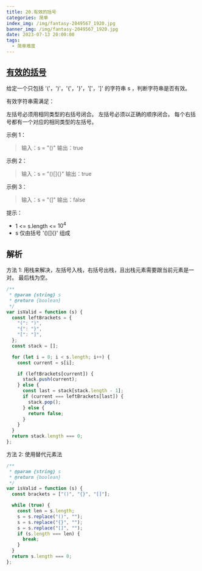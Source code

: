```yaml
---
title: 20.有效的括号
categories: 简单
index_img: /img/fantasy-2049567_1920.jpg
banner_img: /img/fantasy-2049567_1920.jpg
date: 2023-07-13 20:00:00
tags:
  - 简单难度
---
```


## [有效的括号](https://leetcode.cn/problems/valid-parentheses/)

给定一个只包括 '('，')'，'{'，'}'，'['，']' 的字符串 s ，判断字符串是否有效。

有效字符串需满足：

左括号必须用相同类型的右括号闭合。
左括号必须以正确的顺序闭合。
每个右括号都有一个对应的相同类型的左括号。

<!-- more -->

示例 1：

> 输入：s = "()"
> 输出：true

示例 2：

> 输入：s = "()[]{}"
> 输出：true

示例 3：

> 输入：s = "(]"
> 输出：false

提示：

- 1 <= s.length <= $10^4$
- s 仅由括号 '()[]{}' 组成

## 解析

方法 1: 用栈来解决，左括号入栈，右括号出栈，且出栈元素需要跟当前元素是一对。
最后栈为空。

```javascript
/**
 * @param {string} s
 * @return {boolean}
 */
var isValid = function (s) {
  const leftBrackets = {
    "(": ")",
    "{": "}",
    "[": "]",
  };
  const stack = [];

  for (let i = 0; i < s.length; i++) {
    const current = s[i];

    if (leftBrackets[current]) {
      stack.push(current);
    } else {
      const last = stack[stack.length - 1];
      if (current === leftBrackets[last]) {
        stack.pop();
      } else {
        return false;
      }
    }
  }
  return stack.length === 0;
};
```

方法 2: 使用替代元素法

```javascript
/**
 * @param {string} s
 * @return {boolean}
 */
var isValid = function (s) {
  const brackets = ["()", "{}", "[]"];

  while (true) {
    const len = s.length;
    s = s.replace("()", "");
    s = s.replace("{}", "");
    s = s.replace("[]", "");
    if (s.length === len) {
      break;
    }
  }
  return s.length === 0;
};
```

